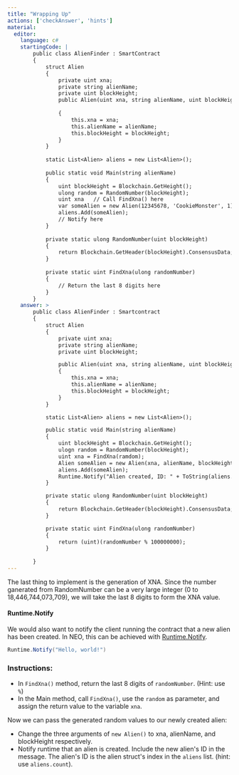 ```yaml
---
title: "Wrapping Up"
actions: ['checkAnswer', 'hints']
material: 
  editor:
    language: c#
    startingCode: |
        public class AlienFinder : SmartContract
        {
            struct Alien
            {
                private uint xna;
                private string alienName;
                private uint blockHeight;
                public Alien(uint xna, string alienName, uint blockHeight) 
                
                {
                    this.xna = xna; 
                    this.alienName = alienName; 
                    this.blockHeight = blockHeight;
                }
            }
            
            static List<Alien> aliens = new List<Alien>();     
            
            public static void Main(string alienName)
            {
                uint blockHeight = Blockchain.GetHeight(); 
                ulong random = RandomNumber(blockHeight); 
                uint xna   // Call FindXna() here 
                var someAlien = new Alien(12345678, 'CookieMonster', 1)  // Change the arguments here
                aliens.Add(someAlien);
                // Notify here
            }
            
            private static ulong RandomNumber(uint blockHeight)
            {
                return Blockchain.GetHeader(blockHeight).ConsensusData; 
            }
            
            private static uint FindXna(ulong randomNumber)
            {
                // Return the last 8 digits here
            }
        }
    answer: > 
        public class AlienFinder : Smartcontract
        {
            struct Alien
            {
                private uint xna;
                private string alienName;
                private uint blockHeight;

                public Alien(uint xna, string alienName, uint blockHeight) 
                {
                    this.xna = xna; 
                    this.alienName = alienName;
                    this.blockHeight = blockHeight;
                }
            }

            static List<Alien> aliens = new List<Alien>(); 

            public static void Main(string alienName) 
            {
                uint blockHeight = Blockchain.GetHeight();
                ulogn random = RandomNumber(blockHeight); 
                uint xna = FindXna(ramdom);
                Alien someAlien = new Alien(xna, alienName, blockHeight);
                aliens.Add(someAlien);
                Runtime.Notify("Alien created, ID: " + ToString(aliens.count - 1));
            }

            private static ulong RandomNumber(uint blockHeight)
            {
                return Blockchain.GetHeader(blockHeight).ConsensusData; 
            }

            private static uint FindXna(ulong randomNumber)
            {
                return (uint)(randomNumber % 100000000);
            }
            
        }
---
```






The last thing to implement is the generation of XNA. Since the number ganerated from RandomNumber can be a very large integer (0 to 18,446,744,073,709), we will take the last 8 digits to form the XNA value. 

#### Runtime.Notify

We would also want to notify the client running the contract that a new alien has been created. In NEO, this can be achieved with [Runtime.Notify](https://docs.neo.org/docs/en-us/reference/scapi/fw/dotnet/neo/Runtime/Notify.html). 

```c#
Runtime.Notify("Hello, world!")
```

### Instructions: 

- In `FindXna()` method, return the last 8 digits of `randomNumber`. (Hint: use `%`)
- In the Main method, call `FindXna()`, use the `random` as parameter, and assign the return value to the variable `xna`. 

Now we can pass the generated random values to our newly created alien: 
- Change the three arguments of `new Alien()` to xna, alienName, and blockHeight respectively. 
- Notify runtime that an alien is created. Include the new alien's ID in the message. The alien's ID is the alien struct's index in the `aliens` list. (hint: use `aliens.count`). 